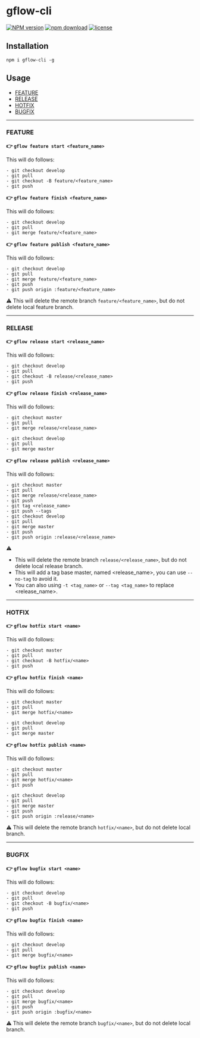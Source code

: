 # gflow-cli
[![NPM version](https://img.shields.io/npm/v/gflow-cli.svg)](https://www.npmjs.com/package/gflow-cli)
[![npm download](https://img.shields.io/npm/dt/gflow-cli.svg?style=flat-square)](https://www.npmjs.com/package/gflow-cli)
[![license](https://img.shields.io/npm/l/gflow-cli.svg?style=flat-square)](https://github.com/fengxianqi/gflow-cli/blob/master/LICENSE)
## Installation
```
npm i gflow-cli -g
```

## Usage
- [FEATURE](#FEATURE)
- [RELEASE](#RELEASE)
- [HOTFIX](#HOTFIX)
- [BUGFIX](#BUGFIX)

------
### FEATURE


**:point_right: `gflow feature start <feature_name>`**

This will do follows: 
```
- git checkout develop
- git pull
- git checkout -B feature/<feature_name>
- git push
```

**:point_right: `gflow feature finish <feature_name>`**

This will do follows: 
```
- git checkout develop
- git pull
- git merge feature/<feature_name>
```


**:point_right: `gflow feature publish <feature_name>`**

This will do follows: 
```
- git checkout develop
- git pull
- git merge feature/<feature_name>
- git push
- git push origin :feature/<feature_name>
```

:warning: This will delete the remote branch `feature/<feature_name>`, but do not delete local feature branch.


------
### RELEASE

**:point_right: `gflow release start <release_name>`**

This will do follows: 
```
- git checkout develop
- git pull
- git checkout -B release/<release_name>
- git push
```

**:point_right: `gflow release finish <release_name>`**

This will do follows: 
```
- git checkout master
- git pull
- git merge release/<release_name>

- git checkout develop
- git pull
- git merge master
```

**:point_right: `gflow release publish <release_name>`**

This will do follows: 
```
- git checkout master
- git pull
- git merge release/<release_name>
- git push
- git tag <release_name>
- git push --tags
- git checkout develop
- git pull
- git merge master
- git push
- git push origin :release/<release_name>
```

:warning: 
- This will delete the remote branch `release/<release_name>`, but do not delete local release branch.
- This will add a tag base master, named <release_name>, you can use `--no-tag` to avoid it.
- You can also using `-t <tag_name>` or `--tag <tag_name>` to replace <release_name>.

------
### HOTFIX


**:point_right: `gflow hotfix start <name>`**

This will do follows: 
```
- git checkout master
- git pull
- git checkout -B hotfix/<name>
- git push
```

**:point_right: `gflow hotfix finish <name>`**

This will do follows: 
```
- git checkout master
- git pull
- git merge hotfix/<name>

- git checkout develop
- git pull
- git merge master
```

**:point_right: `gflow hotfix publish <name>`**

This will do follows: 
```
- git checkout master
- git pull
- git merge hotfix/<name>
- git push

- git checkout develop
- git pull
- git merge master
- git push
- git push origin :release/<name>
```
:warning: This will delete the remote branch `hotfix/<name>`, but do not delete local  branch.

------
### BUGFIX

**:point_right: `gflow bugfix start <name>`**

This will do follows: 
```
- git checkout develop
- git pull
- git checkout -B bugfix/<name>
- git push
```

**:point_right: `gflow bugfix finish <name>`**

This will do follows: 
```
- git checkout develop
- git pull
- git merge bugfix/<name>
```


**:point_right: `gflow bugfix publish <name>`**

This will do follows: 
```
- git checkout develop
- git pull
- git merge bugfix/<name>
- git push
- git push origin :bugfix/<name>
```

:warning: This will delete the remote branch `bugfix/<name>`, but do not delete local branch.
